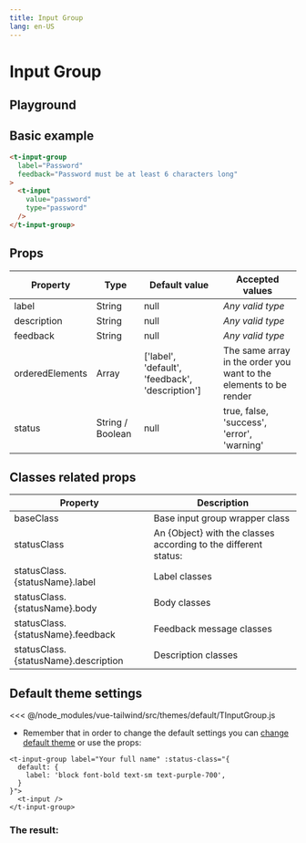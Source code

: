 ```yaml
---
title: Input Group
lang: en-US
---
```


# Input Group

## Playground

<input-group-playground />

## Basic example

```html
<t-input-group
  label="Password"
  feedback="Password must be at least 6 characters long"
>
  <t-input
    value="password"
    type="password"
  />
</t-input-group>
```

## Props

| Property        | Type             | Default value                                   | Accepted values                                              |
| --------------- | ---------------- | ----------------------------------------------- | ------------------------------------------------------------ |
| label           | String           | null                                            | _Any valid type_                                             |
| description     | String           | null                                            | _Any valid type_                                             |
| feedback        | String           | null                                            | _Any valid type_                                             |
| orderedElements | Array            | ['label', 'default', 'feedback', 'description'] | The same array in the order you want to the elements to be render |
| status          | String / Boolean | null                                            | true, false, 'success', 'error', 'warning'                   |

## Classes related props

| Property                             | Description                                                  |
| ------------------------------------ | ------------------------------------------------------------ |
| baseClass                            | Base input group wrapper class                               |
| statusClass                          | An {Object} with the classes according to the different status: |
| statusClass.{statusName}.label       | Label classes                                                |
| statusClass.{statusName}.body        | Body classes                                                 |
| statusClass.{statusName}.feedback    | Feedback message classes                                     |
| statusClass.{statusName}.description | Description  classes                                         |

## Default theme settings

<<< @/node_modules/vue-tailwind/src/themes/default/TInputGroup.js

* Remember that in order to change the default settings you can [change default theme](/#_2-2-or-better-yet-create-your-own-theme) or use the props: 
```vue
<t-input-group label="Your full name" :status-class="{
  default: {
    label: 'block font-bold text-sm text-purple-700',
  }
}">
  <t-input />
</t-input-group>
```

### The result:

<t-card class="mt-2 bg-gray-100">
<t-input-group label="Your full name" :status-class="{
  default: {
    label: 'block font-bold text-sm text-purple-700',
  }
}">
  <t-input></t-input>
</t-input-group>
</t-card>

